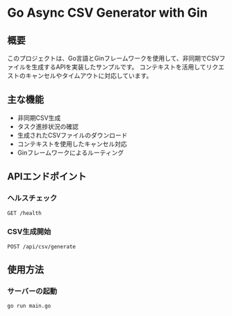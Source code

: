 # Go Async CSV Generator with Gin

## 概要
このプロジェクトは、Go言語とGinフレームワークを使用して、非同期でCSVファイルを生成するAPIを実装したサンプルです。
コンテキストを活用してリクエストのキャンセルやタイムアウトに対応しています。

## 主な機能
- 非同期CSV生成
- タスク進捗状況の確認
- 生成されたCSVファイルのダウンロード
- コンテキストを使用したキャンセル対応
- Ginフレームワークによるルーティング

## APIエンドポイント

### ヘルスチェック
```
GET /health
```

### CSV生成開始
```
POST /api/csv/generate
```

## 使用方法

### サーバーの起動
```bash
go run main.go
```
